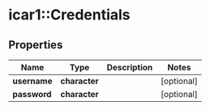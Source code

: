 # icar1::Credentials


## Properties
Name | Type | Description | Notes
------------ | ------------- | ------------- | -------------
**username** | **character** |  | [optional] 
**password** | **character** |  | [optional] 


